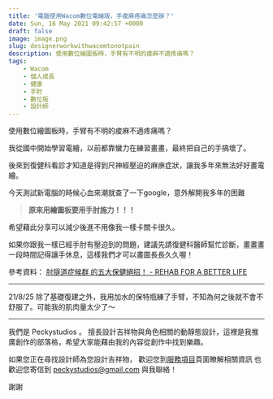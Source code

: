 ```yaml
---
title: '電腦使用Wacom數位電繪版，手痠麻疼痛怎麼辦？'
date: Sun, 16 May 2021 09:42:57 +0000
draft: false
image: image.png
slug: designerworkwithwacomtonotpain
description: 使用數位繪圖板時，手臂有不明的痠麻不適疼痛嗎？ 
tags: 
    - Wacom
    - 個人成長
    - 健康
    - 手肘
    - 數位版
    - 設計師
---
```


使用數位繪圖板時，手臂有不明的痠麻不適疼痛嗎？ 

我從國中開始學習電繪，以前都靠蠻力在練習畫畫，最終把自己的手搞壞了。 

後來到復健科看診才知道是得到尺神經壓迫的麻痹症狀，讓我多年來無法好好畫電繪。 

今天測試新電腦的時候心血來潮就查了一下google，意外解開我多年的困難

> **原來用繪圖板要用手肘施力！！！** 


希望藉此分享可以減少後進不用像我一樣卡關卡很久。 

如果你跟我一樣已經手肘有壓迫到的問題，建議先請復健科醫師幫忙診斷，畫畫畫一段時間記得讓手休息，這樣我們才可以畫圖長長久久喔！ 

參考資料： [肘隧道症候群 的五大保健絕招！ - REHAB FOR A BETTER LIFE](http://rehabforbetterlife.com/2018/04/5-best-therapeutic-tips-for-cubital-tunnel-syndrome/)

---

21/8/25 除了基礎復建之外，我用加水的保特瓶練了手臂，不知為何之後就不會不舒服了。可能我的肌肉量太少了～


---

我們是 Peckystudios 。
擅長設計吉祥物與角色相關的動靜態設計，這裡是我推廣創作的部落格，希望大家能藉由我的內容從創作中找到樂趣。

如果您正在尋找設計師為您設計吉祥物，
歡迎您到[服務項目](https://peckyhsieh.wixsite.com/peckystudiosservice)頁面瞭解相關資訊
也歡迎您寄信到 peckystudios@gmail.com 與我聯絡！

謝謝